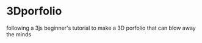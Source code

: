 # 3Dporfolio
 following a 3js beginner's tutorial to make a 3D porfolio that can blow away the minds 
